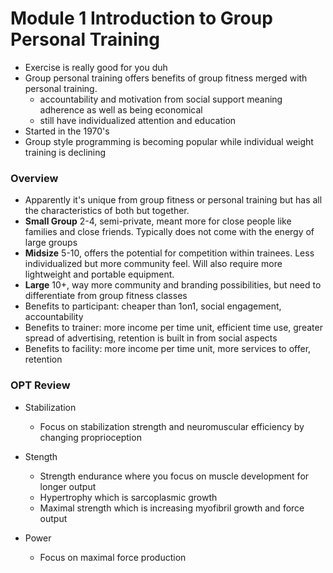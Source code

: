 # Module 1 Introduction to Group Personal Training

- Exercise is really good for you duh
- Group personal training offers benefits of group fitness merged with personal training.
  - accountability and motivation from social support meaning adherence as well as being economical
  - still have individualized attention and education
- Started in the 1970's
- Group style programming is becoming popular while individual weight training is declining

### Overview

- Apparently it's unique from group fitness or personal training but has all the
  characteristics of both but together.
- **Small Group** 2-4, semi-private, meant more for close people like families
  and close friends. Typically does not come with the energy of large groups
- **Midsize** 5-10, offers the potential for competition within trainees. Less
  individualized but more community feel. Will also require more lightweight and
  portable equipment.
- **Large** 10+, way more community and branding possibilities, but need to
  differentiate from group fitness classes
- Benefits to participant: cheaper than 1on1, social engagement, accountability
- Benefits to trainer: more income per time unit, efficient time use, greater
  spread of advertising, retention is built in from social aspects
- Benefits to facility: more income per time unit, more services to offer, retention

### OPT Review

- Stabilization

  - Focus on stabilization strength and neuromuscular efficiency by changing
    proprioception

- Stength

  - Strength endurance where you focus on muscle development for longer output
  - Hypertrophy which is sarcoplasmic growth
  - Maximal strength which is increasing myofibril growth and force output

- Power

  - Focus on maximal force production

